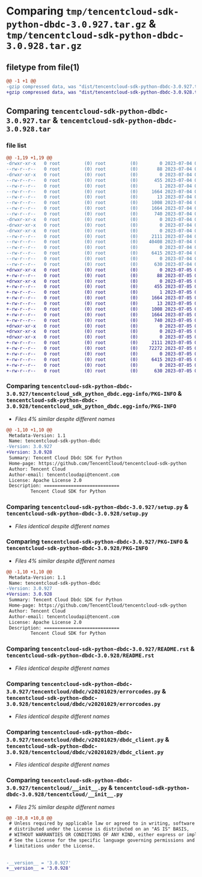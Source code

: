 # Comparing `tmp/tencentcloud-sdk-python-dbdc-3.0.927.tar.gz` & `tmp/tencentcloud-sdk-python-dbdc-3.0.928.tar.gz`

## filetype from file(1)

```diff
@@ -1 +1 @@
-gzip compressed data, was "dist/tencentcloud-sdk-python-dbdc-3.0.927.tar", last modified: Tue Jul  4 00:20:08 2023, max compression
+gzip compressed data, was "dist/tencentcloud-sdk-python-dbdc-3.0.928.tar", last modified: Wed Jul  5 00:24:13 2023, max compression
```

## Comparing `tencentcloud-sdk-python-dbdc-3.0.927.tar` & `tencentcloud-sdk-python-dbdc-3.0.928.tar`

### file list

```diff
@@ -1,19 +1,19 @@
-drwxr-xr-x   0 root         (0) root         (0)        0 2023-07-04 00:20:08.000000 tencentcloud-sdk-python-dbdc-3.0.927/
--rw-r--r--   0 root         (0) root         (0)       88 2023-07-04 00:20:08.000000 tencentcloud-sdk-python-dbdc-3.0.927/setup.cfg
-drwxr-xr-x   0 root         (0) root         (0)        0 2023-07-04 00:20:08.000000 tencentcloud-sdk-python-dbdc-3.0.927/tencentcloud_sdk_python_dbdc.egg-info/
--rw-r--r--   0 root         (0) root         (0)      455 2023-07-04 00:20:08.000000 tencentcloud-sdk-python-dbdc-3.0.927/tencentcloud_sdk_python_dbdc.egg-info/SOURCES.txt
--rw-r--r--   0 root         (0) root         (0)        1 2023-07-04 00:20:08.000000 tencentcloud-sdk-python-dbdc-3.0.927/tencentcloud_sdk_python_dbdc.egg-info/dependency_links.txt
--rw-r--r--   0 root         (0) root         (0)     1664 2023-07-04 00:20:08.000000 tencentcloud-sdk-python-dbdc-3.0.927/tencentcloud_sdk_python_dbdc.egg-info/PKG-INFO
--rw-r--r--   0 root         (0) root         (0)       13 2023-07-04 00:20:08.000000 tencentcloud-sdk-python-dbdc-3.0.927/tencentcloud_sdk_python_dbdc.egg-info/top_level.txt
--rw-r--r--   0 root         (0) root         (0)     1008 2023-07-04 00:20:07.000000 tencentcloud-sdk-python-dbdc-3.0.927/setup.py
--rw-r--r--   0 root         (0) root         (0)     1664 2023-07-04 00:20:08.000000 tencentcloud-sdk-python-dbdc-3.0.927/PKG-INFO
--rw-r--r--   0 root         (0) root         (0)      740 2023-07-04 00:20:07.000000 tencentcloud-sdk-python-dbdc-3.0.927/README.rst
-drwxr-xr-x   0 root         (0) root         (0)        0 2023-07-04 00:20:08.000000 tencentcloud-sdk-python-dbdc-3.0.927/tencentcloud/
-drwxr-xr-x   0 root         (0) root         (0)        0 2023-07-04 00:20:08.000000 tencentcloud-sdk-python-dbdc-3.0.927/tencentcloud/dbdc/
-drwxr-xr-x   0 root         (0) root         (0)        0 2023-07-04 00:20:08.000000 tencentcloud-sdk-python-dbdc-3.0.927/tencentcloud/dbdc/v20201029/
--rw-r--r--   0 root         (0) root         (0)     2111 2023-07-04 00:20:07.000000 tencentcloud-sdk-python-dbdc-3.0.927/tencentcloud/dbdc/v20201029/errorcodes.py
--rw-r--r--   0 root         (0) root         (0)    40408 2023-07-04 00:20:07.000000 tencentcloud-sdk-python-dbdc-3.0.927/tencentcloud/dbdc/v20201029/models.py
--rw-r--r--   0 root         (0) root         (0)        0 2023-07-04 00:20:07.000000 tencentcloud-sdk-python-dbdc-3.0.927/tencentcloud/dbdc/v20201029/__init__.py
--rw-r--r--   0 root         (0) root         (0)     6415 2023-07-04 00:20:07.000000 tencentcloud-sdk-python-dbdc-3.0.927/tencentcloud/dbdc/v20201029/dbdc_client.py
--rw-r--r--   0 root         (0) root         (0)        0 2023-07-04 00:20:07.000000 tencentcloud-sdk-python-dbdc-3.0.927/tencentcloud/dbdc/__init__.py
--rw-r--r--   0 root         (0) root         (0)      630 2023-07-04 00:20:07.000000 tencentcloud-sdk-python-dbdc-3.0.927/tencentcloud/__init__.py
+drwxr-xr-x   0 root         (0) root         (0)        0 2023-07-05 00:24:13.000000 tencentcloud-sdk-python-dbdc-3.0.928/
+-rw-r--r--   0 root         (0) root         (0)       88 2023-07-05 00:24:13.000000 tencentcloud-sdk-python-dbdc-3.0.928/setup.cfg
+drwxr-xr-x   0 root         (0) root         (0)        0 2023-07-05 00:24:13.000000 tencentcloud-sdk-python-dbdc-3.0.928/tencentcloud_sdk_python_dbdc.egg-info/
+-rw-r--r--   0 root         (0) root         (0)      455 2023-07-05 00:24:13.000000 tencentcloud-sdk-python-dbdc-3.0.928/tencentcloud_sdk_python_dbdc.egg-info/SOURCES.txt
+-rw-r--r--   0 root         (0) root         (0)        1 2023-07-05 00:24:13.000000 tencentcloud-sdk-python-dbdc-3.0.928/tencentcloud_sdk_python_dbdc.egg-info/dependency_links.txt
+-rw-r--r--   0 root         (0) root         (0)     1664 2023-07-05 00:24:13.000000 tencentcloud-sdk-python-dbdc-3.0.928/tencentcloud_sdk_python_dbdc.egg-info/PKG-INFO
+-rw-r--r--   0 root         (0) root         (0)       13 2023-07-05 00:24:13.000000 tencentcloud-sdk-python-dbdc-3.0.928/tencentcloud_sdk_python_dbdc.egg-info/top_level.txt
+-rw-r--r--   0 root         (0) root         (0)     1008 2023-07-05 00:24:13.000000 tencentcloud-sdk-python-dbdc-3.0.928/setup.py
+-rw-r--r--   0 root         (0) root         (0)     1664 2023-07-05 00:24:13.000000 tencentcloud-sdk-python-dbdc-3.0.928/PKG-INFO
+-rw-r--r--   0 root         (0) root         (0)      740 2023-07-05 00:24:13.000000 tencentcloud-sdk-python-dbdc-3.0.928/README.rst
+drwxr-xr-x   0 root         (0) root         (0)        0 2023-07-05 00:24:13.000000 tencentcloud-sdk-python-dbdc-3.0.928/tencentcloud/
+drwxr-xr-x   0 root         (0) root         (0)        0 2023-07-05 00:24:13.000000 tencentcloud-sdk-python-dbdc-3.0.928/tencentcloud/dbdc/
+drwxr-xr-x   0 root         (0) root         (0)        0 2023-07-05 00:24:13.000000 tencentcloud-sdk-python-dbdc-3.0.928/tencentcloud/dbdc/v20201029/
+-rw-r--r--   0 root         (0) root         (0)     2111 2023-07-05 00:24:13.000000 tencentcloud-sdk-python-dbdc-3.0.928/tencentcloud/dbdc/v20201029/errorcodes.py
+-rw-r--r--   0 root         (0) root         (0)    72272 2023-07-05 00:24:13.000000 tencentcloud-sdk-python-dbdc-3.0.928/tencentcloud/dbdc/v20201029/models.py
+-rw-r--r--   0 root         (0) root         (0)        0 2023-07-05 00:24:13.000000 tencentcloud-sdk-python-dbdc-3.0.928/tencentcloud/dbdc/v20201029/__init__.py
+-rw-r--r--   0 root         (0) root         (0)     6415 2023-07-05 00:24:13.000000 tencentcloud-sdk-python-dbdc-3.0.928/tencentcloud/dbdc/v20201029/dbdc_client.py
+-rw-r--r--   0 root         (0) root         (0)        0 2023-07-05 00:24:13.000000 tencentcloud-sdk-python-dbdc-3.0.928/tencentcloud/dbdc/__init__.py
+-rw-r--r--   0 root         (0) root         (0)      630 2023-07-05 00:24:13.000000 tencentcloud-sdk-python-dbdc-3.0.928/tencentcloud/__init__.py
```

### Comparing `tencentcloud-sdk-python-dbdc-3.0.927/tencentcloud_sdk_python_dbdc.egg-info/PKG-INFO` & `tencentcloud-sdk-python-dbdc-3.0.928/tencentcloud_sdk_python_dbdc.egg-info/PKG-INFO`

 * *Files 4% similar despite different names*

```diff
@@ -1,10 +1,10 @@
 Metadata-Version: 1.1
 Name: tencentcloud-sdk-python-dbdc
-Version: 3.0.927
+Version: 3.0.928
 Summary: Tencent Cloud Dbdc SDK for Python
 Home-page: https://github.com/TencentCloud/tencentcloud-sdk-python
 Author: Tencent Cloud
 Author-email: tencentcloudapi@tencent.com
 License: Apache License 2.0
 Description: ============================
         Tencent Cloud SDK for Python
```

### Comparing `tencentcloud-sdk-python-dbdc-3.0.927/setup.py` & `tencentcloud-sdk-python-dbdc-3.0.928/setup.py`

 * *Files identical despite different names*

### Comparing `tencentcloud-sdk-python-dbdc-3.0.927/PKG-INFO` & `tencentcloud-sdk-python-dbdc-3.0.928/PKG-INFO`

 * *Files 4% similar despite different names*

```diff
@@ -1,10 +1,10 @@
 Metadata-Version: 1.1
 Name: tencentcloud-sdk-python-dbdc
-Version: 3.0.927
+Version: 3.0.928
 Summary: Tencent Cloud Dbdc SDK for Python
 Home-page: https://github.com/TencentCloud/tencentcloud-sdk-python
 Author: Tencent Cloud
 Author-email: tencentcloudapi@tencent.com
 License: Apache License 2.0
 Description: ============================
         Tencent Cloud SDK for Python
```

### Comparing `tencentcloud-sdk-python-dbdc-3.0.927/README.rst` & `tencentcloud-sdk-python-dbdc-3.0.928/README.rst`

 * *Files identical despite different names*

### Comparing `tencentcloud-sdk-python-dbdc-3.0.927/tencentcloud/dbdc/v20201029/errorcodes.py` & `tencentcloud-sdk-python-dbdc-3.0.928/tencentcloud/dbdc/v20201029/errorcodes.py`

 * *Files identical despite different names*

### Comparing `tencentcloud-sdk-python-dbdc-3.0.927/tencentcloud/dbdc/v20201029/dbdc_client.py` & `tencentcloud-sdk-python-dbdc-3.0.928/tencentcloud/dbdc/v20201029/dbdc_client.py`

 * *Files identical despite different names*

### Comparing `tencentcloud-sdk-python-dbdc-3.0.927/tencentcloud/__init__.py` & `tencentcloud-sdk-python-dbdc-3.0.928/tencentcloud/__init__.py`

 * *Files 2% similar despite different names*

```diff
@@ -10,8 +10,8 @@
 # Unless required by applicable law or agreed to in writing, software
 # distributed under the License is distributed on an "AS IS" BASIS,
 # WITHOUT WARRANTIES OR CONDITIONS OF ANY KIND, either express or implied.
 # See the License for the specific language governing permissions and
 # limitations under the License.
 
 
-__version__ = '3.0.927'
+__version__ = '3.0.928'
```

